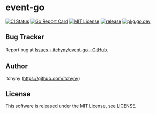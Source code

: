 # event-go
[![CI Status](https://github.com/itchyny/event-go/workflows/CI/badge.svg)](https://github.com/itchyny/event-go/actions)
[![Go Report Card](https://goreportcard.com/badge/github.com/itchyny/event-go)](https://goreportcard.com/report/github.com/itchyny/event-go)
[![MIT License](http://img.shields.io/badge/license-MIT-blue.svg)](https://github.com/itchyny/event-go/blob/main/LICENSE)
[![release](https://img.shields.io/github/release/itchyny/event-go/all.svg)](https://github.com/itchyny/event-go/releases)
[![pkg.go.dev](https://pkg.go.dev/badge/github.com/itchyny/event-go)](https://pkg.go.dev/github.com/itchyny/event-go)

## Bug Tracker
Report bug at [Issues・itchyny/event-go - GitHub](https://github.com/itchyny/event-go/issues).

## Author
itchyny (https://github.com/itchyny)

## License
This software is released under the MIT License, see LICENSE.
